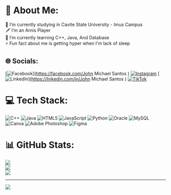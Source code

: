 # 💫 About Me:
📖 I’m currently studying in Cavite State University - Imus Campus<br>🗡️ I’m an Arnis Player<br>🌱 I’m currently learning C++, Java, And Database <br>⚡ Fun fact about me is getting hyper when I'm lack of sleep


## 🌐 Socials:
[![Facebook](https://img.shields.io/badge/Facebook-%231877F2.svg?logo=Facebook&logoColor=white)](https://facebook.com/John Michael Santos ) [![Instagram](https://img.shields.io/badge/Instagram-%23E4405F.svg?logo=Instagram&logoColor=white)](https://instagram.com/jhay-emsss) [![LinkedIn](https://img.shields.io/badge/LinkedIn-%230077B5.svg?logo=linkedin&logoColor=white)](https://linkedin.com/in/John Michael Santos ) [![TikTok](https://img.shields.io/badge/TikTok-%23000000.svg?logo=TikTok&logoColor=white)](https://tiktok.com/@Seishirou) 

# 💻 Tech Stack:
![C++](https://img.shields.io/badge/c++-%2300599C.svg?style=for-the-badge&logo=c%2B%2B&logoColor=white) ![Java](https://img.shields.io/badge/java-%23ED8B00.svg?style=for-the-badge&logo=openjdk&logoColor=white) ![HTML5](https://img.shields.io/badge/html5-%23E34F26.svg?style=for-the-badge&logo=html5&logoColor=white) ![JavaScript](https://img.shields.io/badge/javascript-%23323330.svg?style=for-the-badge&logo=javascript&logoColor=%23F7DF1E) ![Python](https://img.shields.io/badge/python-3670A0?style=for-the-badge&logo=python&logoColor=ffdd54) ![Oracle](https://img.shields.io/badge/Oracle-F80000?style=for-the-badge&logo=oracle&logoColor=white) ![MySQL](https://img.shields.io/badge/mysql-4479A1.svg?style=for-the-badge&logo=mysql&logoColor=white) ![Canva](https://img.shields.io/badge/Canva-%2300C4CC.svg?style=for-the-badge&logo=Canva&logoColor=white) ![Adobe Photoshop](https://img.shields.io/badge/adobe%20photoshop-%2331A8FF.svg?style=for-the-badge&logo=adobe%20photoshop&logoColor=white) ![Figma](https://img.shields.io/badge/figma-%23F24E1E.svg?style=for-the-badge&logo=figma&logoColor=white)
# 📊 GitHub Stats:
![](https://github-readme-stats.vercel.app/api?username=JmSantos29&theme=dark&hide_border=false&include_all_commits=true&count_private=true)<br/>
![](https://nirzak-streak-stats.vercel.app/?user=JmSantos29&theme=dark&hide_border=false)<br/>
![](https://github-readme-stats.vercel.app/api/top-langs/?username=JmSantos29&theme=dark&hide_border=false&include_all_commits=true&count_private=true&layout=compact)

---
[![](https://visitcount.itsvg.in/api?id=JmSantos29&icon=0&color=0)](https://visitcount.itsvg.in)

<!-- Proudly created with GPRM ( https://gprm.itsvg.in ) -->
